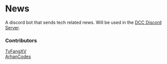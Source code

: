 # News
A discord bot that sends tech related news. Will be used in the [DCC Discord Server](https://discord.gg/h2zQpbeFhs).

### Contributors 
[TyFangXV](https://github.com/TyFangXV)\
[ArhanCodes](https://github.com/ArhanCodes)

